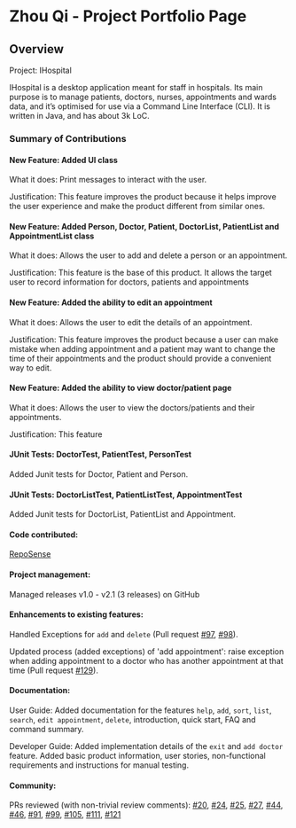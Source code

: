# Zhou Qi - Project Portfolio Page

## Overview
Project: IHospital

IHospital is a desktop application meant for staff in hospitals.
Its main purpose is to manage patients, doctors, nurses, appointments and wards data,
and it’s optimised for use via a Command Line Interface (CLI).
It is written in Java, and has about 3k LoC.

### Summary of Contributions
#### New Feature: Added UI class
What it does: Print messages to interact with the user.

Justification: This feature improves the product because it helps improve the user 
experience and make the product different from similar ones.

#### New Feature: Added Person, Doctor, Patient, DoctorList, PatientList and AppointmentList class
What it does: Allows the user to add and delete a person or an appointment.

Justification: This feature is the base of this product. It allows the target user to record information
for doctors, patients and appointments

#### New Feature: Added the ability to edit an appointment
What it does: Allows the user to edit the details of an appointment.

Justification: This feature improves the product because a user can make mistake
when adding appointment and a patient may want to change the time of their appointments
and the product should provide a convenient way to edit.

#### New Feature: Added the ability to view doctor/patient page
What it does: Allows the user to view the doctors/patients and their appointments.

Justification: This feature

#### JUnit Tests: DoctorTest, PatientTest, PersonTest
Added Junit tests for Doctor, Patient and Person.

#### JUnit Tests: DoctorListTest, PatientListTest, AppointmentTest
Added Junit tests for DoctorList, PatientList and Appointment.

#### Code contributed:
[RepoSense](https://nus-cs2113-ay2122s2.github.io/tp-dashboard/?search=&sort=groupTitle&sortWithin=title&timeframe=commit&mergegroup=&groupSelect=groupByRepos&breakdown=true&checkedFileTypes=docs~functional-code~test-code~other&since=2022-02-18&tabOpen=true&tabType=authorship&tabAuthor=cczhouqi&tabRepo=AY2122S2-CS2113-T11-2%2Ftp%5Bmaster%5D&authorshipIsMergeGroup=false&authorshipFileTypes=docs~functional-code~test-code&authorshipIsBinaryFileTypeChecked=false)

#### Project management:
Managed releases v1.0 - v2.1 (3 releases) on GitHub

#### Enhancements to existing features:
Handled Exceptions for `add` and `delete` (Pull request [#97](https://github.com/AY2122S2-CS2113-T11-2/tp/pull/97), [#98](https://github.com/AY2122S2-CS2113-T11-2/tp/pull/98)).

Updated process (added exceptions) of 'add appointment': raise exception when adding
appointment to a doctor who has another appointment at that time (Pull request [#129](https://github.com/AY2122S2-CS2113-T11-2/tp/pull/129)).

#### Documentation:
User Guide: 
Added documentation for the features `help`, `add`, `sort`, `list`, `search`, `edit appointment`, `delete`, 
introduction, quick start, FAQ and command summary.

Developer Guide:
Added implementation details of the `exit` and `add doctor` feature. Added basic product information,
user stories, non-functional requirements and instructions for manual testing.

#### Community:
PRs reviewed (with non-trivial review comments): 
[#20](https://github.com/AY2122S2-CS2113-T11-2/tp/pull/20), 
[#24](https://github.com/AY2122S2-CS2113-T11-2/tp/pull/24),
[#25](https://github.com/AY2122S2-CS2113-T11-2/tp/pull/25),
[#27](https://github.com/AY2122S2-CS2113-T11-2/tp/pull/27),
[#44](https://github.com/AY2122S2-CS2113-T11-2/tp/pull/44),
[#46](https://github.com/AY2122S2-CS2113-T11-2/tp/pull/46),
[#91](https://github.com/AY2122S2-CS2113-T11-2/tp/pull/91),
[#99](https://github.com/AY2122S2-CS2113-T11-2/tp/pull/99),
[#105](https://github.com/AY2122S2-CS2113-T11-2/tp/pull/105),
[#111](https://github.com/AY2122S2-CS2113-T11-2/tp/pull/111),
[#121](https://github.com/AY2122S2-CS2113-T11-2/tp/pull/121)
